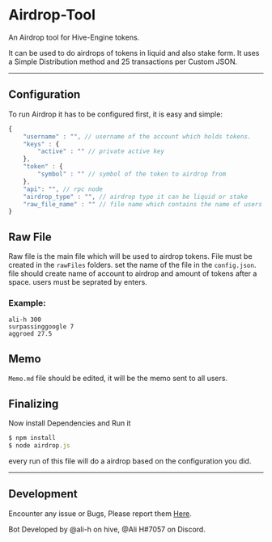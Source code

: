 # Airdrop-Tool
An Airdrop tool for Hive-Engine tokens.

It can be used to do airdrops of tokens in liquid and also stake form. It uses a Simple Distribution method and 25 transactions per Custom JSON.

***

## Configuration
To run Airdrop it has to be configured first, it is easy and simple:

```javascript
{
    "username" : "", // username of the account which holds tokens.
    "keys" : {
        "active" : "" // private active key
    },
    "token" : {
        "symbol" : "" // symbol of the token to airdrop from
    },
    "api": "", // rpc node
    "airdrop_type" : "", // airdrop type it can be liquid or stake
    "raw_file_name" : "" // file name which contains the name of users with rewards.
}
```

## Raw File
Raw file is the main file which will be used to airdrop tokens. File must be created in the `rawFiles` folders. set the name of the file in the `config.json`. file should create name of account to airdrop and amount of tokens after a space. users must be seprated by enters.

### Example:
```
ali-h 300
surpassinggoogle 7
aggroed 27.5
```

## Memo
`Memo.md` file should be edited, it will be the memo sent to all users.

## Finalizing
Now install Dependencies and Run it
```javascript
$ npm install
$ node airdrop.js
```
every run of this file will do a airdrop based on the configuration you did.

***

## Development
Encounter any issue or Bugs, Please report them [Here](https://github.com/ali-h/airdrop-tool/issues).

Bot Developed by @ali-h on hive, @Ali H#7057 on Discord.
